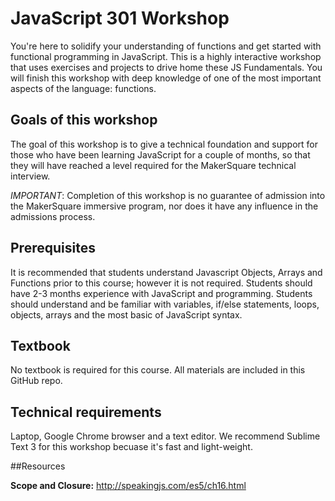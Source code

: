 # JavaScript 301 Workshop

You're here to solidify your understanding of functions and get started with functional programming in JavaScript. This is a highly interactive workshop that uses exercises and projects to drive home these JS Fundamentals. You will finish this workshop with deep knowledge of one of the most important aspects of the language: functions.


## Goals of this workshop

The goal of this workshop is to give a technical foundation and support for those who have been learning JavaScript for a couple of months, so that they will have reached a level required for the MakerSquare technical interview.

*IMPORTANT*: Completion of this workshop is no guarantee of admission into the MakerSquare immersive program, nor does it have any influence in the admissions process.

## Prerequisites

It is recommended that students understand Javascript Objects, Arrays and Functions prior to this course; however it is not required. Students should have 2-3 months experience with JavaScript and programming. Students should understand and be familiar with variables, if/else statements, loops, objects, arrays and the most basic of JavaScript syntax.

## Textbook

No textbook is required for this course. All materials are included in this GitHub repo.

## Technical requirements

Laptop, Google Chrome browser and a text editor. We recommend Sublime Text 3 for this workshop becuase it's fast and light-weight.


##Resources

**Scope and Closure:** http://speakingjs.com/es5/ch16.html
